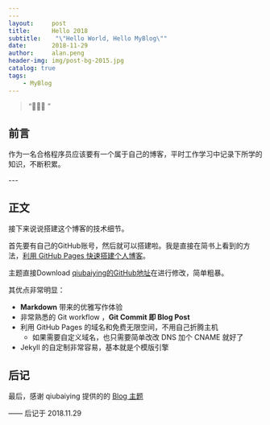 ```yaml
---
---
layout:     post
title:      Hello 2018
subtitle:    "\"Hello World, Hello MyBlog\""
date:       2018-11-29
author:     alan.peng
header-img: img/post-bg-2015.jpg
catalog: true
tags:
    - MyBlog
---
```


> “🙉🙉🙉 ”


## 前言

作为一名合格程序员应该要有一个属于自己的博客，平时工作学习中记录下所学的知识，不断积累。

<p id = "build"></p>
---

## 正文

接下来说说搭建这个博客的技术细节。  

首先要有自己的GitHub账号，然后就可以搭建啦。我是直接在简书上看到的方法，[利用 GitHub Pages 快速搭建个人博客](https://www.jianshu.com/p/e68fba58f75c)。

主题直接Download [qiubaiying的GitHub地址](https://github.com/qiubaiying/qiubaiying.github.io)在进行修改，简单粗暴。


其优点非常明显： 

* **Markdown** 带来的优雅写作体验
* 非常熟悉的 Git workflow ，**Git Commit 即 Blog Post**
* 利用 GitHub Pages 的域名和免费无限空间，不用自己折腾主机
	* 如果需要自定义域名，也只需要简单改改 DNS 加个 CNAME 就好了 
* Jekyll 的自定制非常容易，基本就是个模版引擎




## 后记

最后，感谢 qiubaiying 提供的的 [Blog 主题](https://github.com/qiubaiying/qiubaiying.github.io)


——  后记于 2018.11.29



